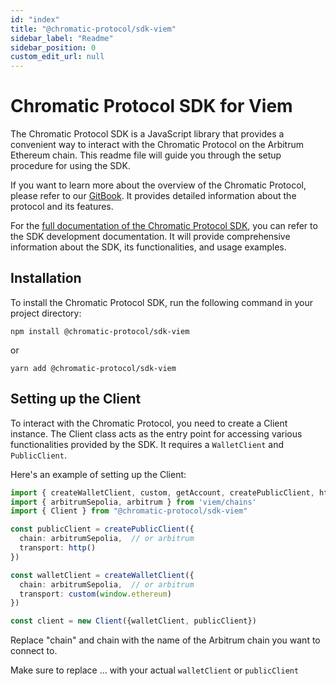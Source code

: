 ```yaml
---
id: "index"
title: "@chromatic-protocol/sdk-viem"
sidebar_label: "Readme"
sidebar_position: 0
custom_edit_url: null
---
```


# Chromatic Protocol SDK for Viem
The Chromatic Protocol SDK is a JavaScript library that provides a convenient way to interact with the Chromatic Protocol on the Arbitrum Ethereum chain. This readme file will guide you through the setup procedure for using the SDK.

If you want to learn more about the overview of the Chromatic Protocol, please refer to our [GitBook](https://chromatic-protocol.gitbook.io/docs). It provides detailed information about the protocol and its features.

For the [full documentation of the Chromatic Protocol SDK](https://chromatic.finance/docs/sdk/intro), you can refer to the SDK development documentation. It will provide comprehensive information about the SDK, its functionalities, and usage examples.

## Installation
To install the Chromatic Protocol SDK, run the following command in your project directory:

```shell
npm install @chromatic-protocol/sdk-viem
```

or

```shell
yarn add @chromatic-protocol/sdk-viem
```

## Setting up the Client
To interact with the Chromatic Protocol, you need to create a Client instance. The Client class acts as the entry point for accessing various functionalities provided by the SDK. It requires a `WalletClient` and `PublicClient`.

Here's an example of setting up the Client:

```ts
import { createWalletClient, custom, getAccount, createPublicClient, http } from 'viem'
import { arbitrumSepolia, arbitrum } from 'viem/chains'
import { Client } from "@chromatic-protocol/sdk-viem"

const publicClient = createPublicClient({ 
  chain: arbitrumSepolia,  // or arbitrum
  transport: http()
})

const walletClient = createWalletClient({
  chain: arbitrumSepolia,  // or arbitrum
  transport: custom(window.ethereum)
})

const client = new Client({walletClient, publicClient})
```

Replace "chain" and chain with the name of the Arbitrum chain you want to connect to.

Make sure to replace ... with your actual `walletClient` or `publicClient`
